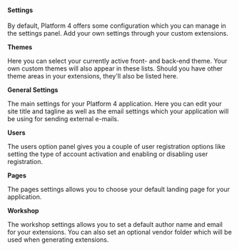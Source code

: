 #### Settings

By default, Platform 4 offers some configuration which you can manage in the settings panel. Add your own settings through your custom extensions.

**Themes**

Here you can select your currently active front- and back-end theme. Your own custom themes will also appear in these lists. Should you have other theme areas in your extensions, they'll also be listed here.

**General Settings**

The main settings for your Platform 4 application. Here you can edit your site title and tagline as well as the email settings which your application will be using for sending external e-mails.

**Users**

The users option panel gives you a couple of user registration options like setting the type of account activation and enabling or disabling user registration.

**Pages**

The pages settings allows you to choose your default landing page for your application.

**Workshop**

The workshop settings allows you to set a default author name and email for your extensions. You can also set an optional vendor folder which will be used when generating extensions.
